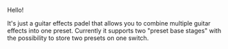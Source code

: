 Hello! 

It's just a guitar effects padel that allows you to combine multiple guitar effects into one preset. Currently it supports two "preset base stages" with the possibility to store two presets on one switch.
